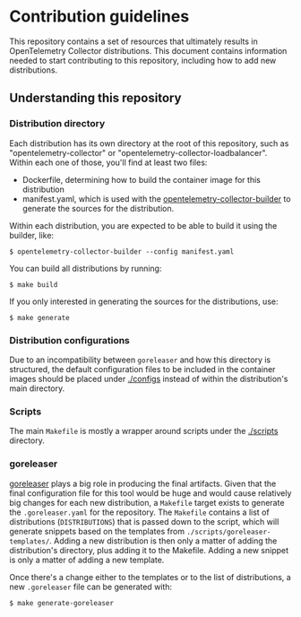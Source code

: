 # Contribution guidelines

This repository contains a set of resources that ultimately results in OpenTelemetry Collector distributions. This document contains information needed to start contributing to this repository, including how to add new distributions.

## Understanding this repository

### Distribution directory

Each distribution has its own directory at the root of this repository, such as "opentelemetry-collector" or "opentelemetry-collector-loadbalancer". Within each one of those, you'll find at least two files:

- Dockerfile, determining how to build the container image for this distribution
- manifest.yaml, which is used with the [opentelemetry-collector-builder](https://github.com/open-telemetry/opentelemetry-collector-builder) to generate the sources for the distribution.

Within each distribution, you are expected to be able to build it using the builder, like:

    $ opentelemetry-collector-builder --config manifest.yaml

You can build all distributions by running:

    $ make build

If you only interested in generating the sources for the distributions, use:

    $ make generate

### Distribution configurations

Due to an incompatibility between `goreleaser` and how this directory is structured, the default configuration files to be included in the container images should be placed under [./configs](./configs) instead of within the distribution's main directory.

### Scripts

The main `Makefile` is mostly a wrapper around scripts under the [./scripts](./scripts) directory.

### goreleaser

[goreleaser](https://goreleaser.com) plays a big role in producing the final artifacts. Given that the final configuration file for this tool would be huge and would cause relatively big changes for each new distribution, a `Makefile` target exists to generate the `.goreleaser.yaml` for the repository. The `Makefile` contains a list of distributions (`DISTRIBUTIONS`) that is passed down to the script, which will generate snippets based on the templates from `./scripts/goreleaser-templates/`. Adding a new distribution is then only a matter of adding the distribution's directory, plus adding it to the Makefile. Adding a new snippet is only a matter of adding a new template.

Once there's a change either to the templates or to the list of distributions, a new `.goreleaser` file can be generated with:

    $ make generate-goreleaser

